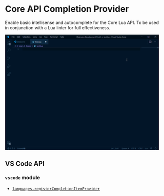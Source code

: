 # Core API Completion Provider

Enable basic intellisense and autocomplete for the Core Lua API. To be used in conjunction with a Lua linter for full effectiveness.

![Sample](demo.gif)


## VS Code API

### `vscode` module

- [`languages.registerCompletionItemProvider`](https://code.visualstudio.com/api/references/vscode-api#languages.registerCompletionItemProvider)
